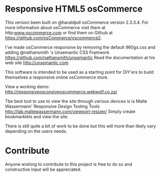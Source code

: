 Responsive HTML5 osCommerce
===========================

This version been built on @haraldpdl osCommerce version 2.3.3.4. For more information about osCommerce visit them at http:www.oscommerce.com or 
find them on Github at https://github.com/osCommerce/oscommerce2.

I've made osCommerce responsive by removing the default 960gs.css and adding @nathansmith 's Unsemantic CSS Framwork https://github.com/nathansmith/unsemantic
Read the documentation at his web site http://unsemantic.com 

This software is intended to be used as a starting point for DIY'ers to build themselves a responsive online osCommerce store.

View a working demo: http://responsiveosconsiveoscommerce.webwolf.co.za/

Tbe best tool to use to view the site through various devices is is Malte Wassermann' Responsive Design Testing Tools http://lab.maltewassermann.com/viewport-resizer/
Simply create bookmarklets and view the site.

There is still quite a bit of work to be done but this will more than likely vary depending on the users needs.

Contribute
==========

Anyone wishing to contribute to this project is free to do so and constructive input will be appreciated.





 
